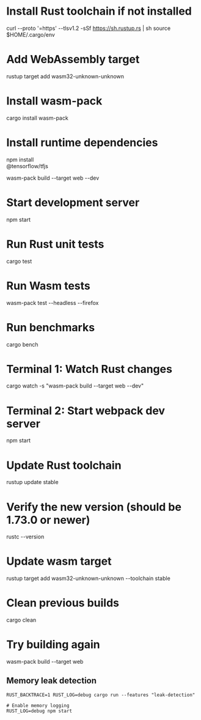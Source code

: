 # Install Rust toolchain if not installed
curl --proto '=https' --tlsv1.2 -sSf https://sh.rustup.rs | sh
source $HOME/.cargo/env

# Add WebAssembly target
rustup target add wasm32-unknown-unknown

# Install wasm-pack
cargo install wasm-pack



# Install runtime dependencies
npm install \
  @tensorflow/tfjs


wasm-pack build --target web --dev

# Start development server
npm start







# Run Rust unit tests
cargo test

# Run Wasm tests
wasm-pack test --headless --firefox

# Run benchmarks
cargo bench




# Terminal 1: Watch Rust changes
cargo watch -s "wasm-pack build --target web --dev"

# Terminal 2: Start webpack dev server
npm start



# Update Rust toolchain
rustup update stable

# Verify the new version (should be 1.73.0 or newer)
rustc --version

# Update wasm target
rustup target add wasm32-unknown-unknown --toolchain stable

# Clean previous builds
cargo clean

# Try building again
wasm-pack build --target web



## Memory leak detection 
```shell
RUST_BACKTRACE=1 RUST_LOG=debug cargo run --features "leak-detection"

# Enable memory logging
RUST_LOG=debug npm start
```
